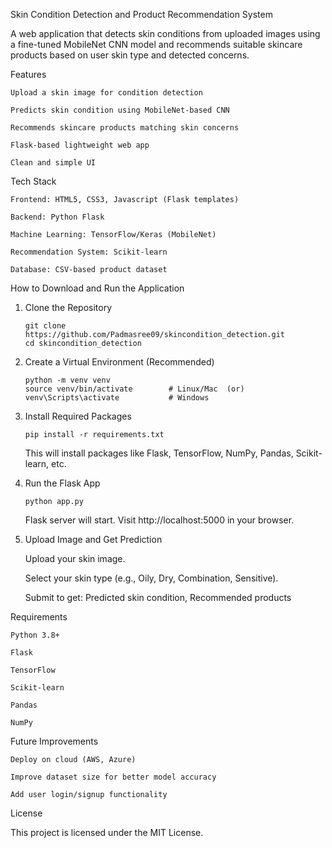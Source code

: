 Skin Condition Detection and Product Recommendation System

A web application that detects skin conditions from uploaded images using a fine-tuned MobileNet CNN model and recommends suitable skincare products based on user skin type and detected concerns.

Features

    Upload a skin image for condition detection

    Predicts skin condition using MobileNet-based CNN

    Recommends skincare products matching skin concerns

    Flask-based lightweight web app

    Clean and simple UI


Tech Stack

    Frontend: HTML5, CSS3, Javascript (Flask templates)

    Backend: Python Flask

    Machine Learning: TensorFlow/Keras (MobileNet)

    Recommendation System: Scikit-learn

    Database: CSV-based product dataset


How to Download and Run the Application
1. Clone the Repository

   
       git clone https://github.com/Padmasree09/skincondition_detection.git
       cd skincondition_detection

   
3. Create a Virtual Environment (Recommended)


       python -m venv venv
       source venv/bin/activate        # Linux/Mac  (or)
       venv\Scripts\activate           # Windows

   
5. Install Required Packages


       pip install -r requirements.txt
   This will install packages like Flask, TensorFlow, NumPy, Pandas, Scikit-learn, etc.

   
7. Run the Flask App


       python app.py
   Flask server will start.
Visit http://localhost:5000 in your browser.


8. Upload Image and Get Prediction

    Upload your skin image.

    Select your skin type (e.g., Oily, Dry, Combination, Sensitive).

    Submit to get: Predicted skin condition, Recommended products

Requirements

    Python 3.8+

    Flask

    TensorFlow

    Scikit-learn

    Pandas

    NumPy

Future Improvements

    Deploy on cloud (AWS, Azure)

    Improve dataset size for better model accuracy

    Add user login/signup functionality


License

This project is licensed under the MIT License.

